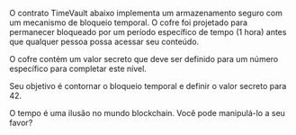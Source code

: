 O contrato TimeVault abaixo implementa um armazenamento seguro com um mecanismo de bloqueio temporal. O cofre foi projetado para permanecer bloqueado por um período específico de tempo (1 hora) antes que qualquer pessoa possa acessar seu conteúdo.

O cofre contém um valor secreto que deve ser definido para um número específico para completar este nível.

Seu objetivo é contornar o bloqueio temporal e definir o valor secreto para 42.

O tempo é uma ilusão no mundo blockchain. Você pode manipulá-lo a seu favor?